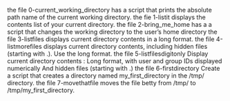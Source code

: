 the file 0-current_working_directory has a script that prints the absolute path name of the current working directory.
the fie 1-listit displays the contents list of your current directory.
the file 2-bring_me_home has a a script that changes the working directory to the user’s home directory
the file 3-listfiles displays current directory contents in a long format.
the file 4-listmorefiles displays current directory contents, including hidden files (starting with .). Use the long format.
the file 5-listfilesdigitonly Display current directory contents : Long format, with user and group IDs displayed numerically And hidden files (starting with .) 
the file 6-firstdirectory Create a script that creates a directory named my_first_directory in the /tmp/ directory.
the file 7-movethatfile moves the file betty from /tmp/ to /tmp/my_first_directory.
